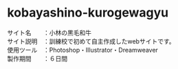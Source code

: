 # kobayashino-kurogewagyu
サイト名　　：小林の黒毛和牛  
サイト説明　：訓練校で初めて自主作成したwebサイトです。  
使用ツール　：Photoshop・Illustrator・Dreamweaver  
製作期間　　：６日間
